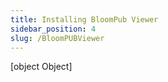 ```yaml
---
title: Installing BloomPub Viewer
sidebar_position: 4
slug: /BloomPUBViewer
---
```



[object Object]